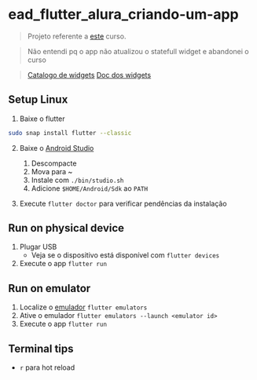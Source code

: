 # ead_flutter_alura_criando-um-app

> Projeto referente a [este](https://www.alura.com.br/curso-online-flutter-crie-primeiro-app) curso.

> Não entendi pq o app não atualizou o statefull widget e abandonei o curso

> [Catalogo de widgets](https://docs.flutter.dev/development/ui/widgets/material) [Doc dos widgets](https://api.flutter.dev/flutter/widgets/widgets-library.html#classes)

## Setup Linux

1. Baixe o flutter

```sh
sudo snap install flutter --classic
```

2. Baixe o [Android Studio](https://developer.android.com/studio)
    1. Descompacte
    2. Mova para ~
    3. Instale com `./bin/studio.sh`
    4. Adicione `$HOME/Android/Sdk` ao `PATH`

3. Execute ``flutter doctor`` para verificar pendências da instalação

## Run on physical device

1. Plugar USB
    - Veja se o dispositivo está disponível com ``flutter devices``
2. Execute o app ``flutter run``

## Run on emulator

1. Localize o [emulador](https://developer.android.com/studio/run/managing-avds#createavd) ``flutter emulators``
2. Ative o emulador ``flutter emulators --launch <emulator id>``
3. Execute o app ``flutter run``

## Terminal tips

- `r` para hot reload
